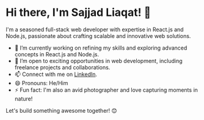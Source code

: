# Hi there, I'm Sajjad Liaqat! 👋

I'm a seasoned full-stack web developer with expertise in React.js and Node.js, passionate about crafting scalable and innovative web solutions.

- 🔭 I’m currently working on refining my skills and exploring advanced concepts in React.js and Node.js.
- 💼 I’m open to exciting opportunities in web development, including freelance projects and collaborations.
- 📫 Connect with me on [LinkedIn](https://www.linkedin.com/in/sajjad-liaqat).
- 😄 Pronouns: He/Him
- ⚡ Fun fact: I'm also an avid photographer and love capturing moments in nature!

Let's build something awesome together! 😊
